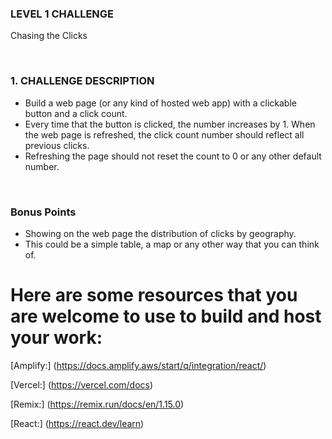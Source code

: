 ### LEVEL 1 CHALLENGE

Chasing the Clicks

﻿
### 1. CHALLENGE DESCRIPTION
- Build a web page (or any kind of hosted web app) with a clickable button and a click count. 
- Every time that the button is clicked, the number increases by 1. When the web page is refreshed, the click count number should reflect all previous clicks. 
- Refreshing the page should not reset the count to 0 or any other default number.

﻿

### Bonus Points 
- Showing on the web page the distribution of clicks by geography. 
- This could be a simple table, a map or any other way that you can think of.



# Here are some resources that you are welcome to use to build and host your work:


[Amplify:] (https://docs.amplify.aws/start/q/integration/react/)

[Vercel:] (https://vercel.com/docs)

[Remix:] (https://remix.run/docs/en/1.15.0)

[React:] (https://react.dev/learn)